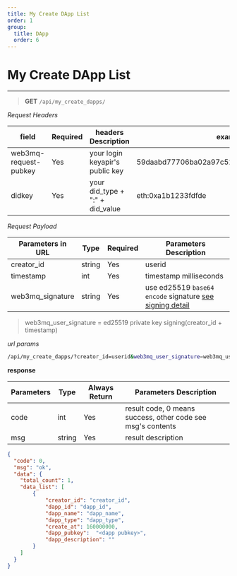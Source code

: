```yaml
---
title: My Create DApp List
order: 1
group:
  title: DApp
  order: 6
---
```



#  My Create DApp List

---


> **GET** `/api/my_create_dapps/`

_Request Headers_

| field                 | Required | headers Description             | example                                     |
| --------------------- | -------- | ------------------------------- | ------------------------------------------- |
| web3mq-request-pubkey | Yes      | your login keyapir's public key | 59daabd77706ba02a97c523513a2ceaed10e4275bd6 |
| didkey                | Yes      | your did_type + ":" + did_value | eth:0xa1b1233fdfde                          |

_Request Payload_

| Parameters in URL | Type   | Required | Parameters Description                                                |
| ----------------- | ------ | -------- | --------------------------------------------------------------------- |
| creator_id            | string | Yes      | userid    |
| timestamp         | int    | Yes      | timestamp milliseconds                                                |
| web3mq_signature  | string | Yes      | use ed25519 `base64 encode` signature [see signing detail](/docs/Web3MQ-API/signature)                  |

> web3mq_user_signature = ed25519 private key signing(creator_id + timestamp)

_url  params_

```bash
/api/my_create_dapps/?creator_id=userid&web3mq_user_signature=web3mq_user_signature&timestamp=timestamp
```

**response**

| Parameters | Type   | Always Return | Parameters Description                                      |
| ---------- | ------ | ------------- | ----------------------------------------------------------- |
| code       | int    | Yes           | result code, 0 means success, other code see msg's contents |
| msg        | string | Yes           | result description                                          |

```json
{
  "code": 0,
  "msg": "ok",
  "data": {
    "total_count": 1,
    "data_list": [
        {
            "creator_id": "creator_id",
            "dapp_id": "dapp_id",
            "dapp_name": "dapp_name",
            "dapp_type": "dapp_type",
            "create_at": 160000000,
            "dapp_pubkey":  "<dapp pubkey>",
            "dapp_description": ""
        }
    ]
  }
}
```

